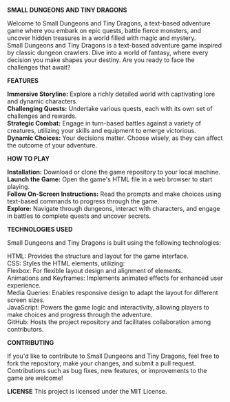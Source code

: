 **SMALL DUNGEONS AND TINY DRAGONS**

Welcome to Small Dungeons and Tiny Dragons, a text-based adventure game where you embark on epic quests, battle fierce monsters, and uncover hidden treasures in a world filled with magic and mystery.<br />
Small Dungeons and Tiny Dragons is a text-based adventure game inspired by classic dungeon crawlers. Dive into a world of fantasy, where every decision you make shapes your destiny. Are you ready to face the challenges that await?

**FEATURES**

**Immersive Storyline:** Explore a richly detailed world with captivating lore and dynamic characters.<br />
**Challenging Quests:** Undertake various quests, each with its own set of challenges and rewards.<br />
**Strategic Combat:** Engage in turn-based battles against a variety of creatures, utilizing your skills and equipment to emerge victorious.<br />
**Dynamic Choices:** Your decisions matter. Choose wisely, as they can affect the outcome of your adventure.

**HOW TO PLAY**

**Installation:** Download or clone the game repository to your local machine.<br />
**Launch the Game:** Open the game's HTML file in a web browser to start playing.<br />
**Follow On-Screen Instructions:** Read the prompts and make choices using text-based commands to progress through the game.<br />
**Explore:** Navigate through dungeons, interact with characters, and engage in battles to complete quests and uncover secrets.

**TECHNOLOGIES USED**

Small Dungeons and Tiny Dragons is built using the following technologies:

HTML: Provides the structure and layout for the game interface.<br />
CSS: Styles the HTML elements, utilizing:<br />
Flexbox: For flexible layout design and alignment of elements.<br />
Animations and Keyframes: Implements animated effects for enhanced user experience.<br />
Media Queries: Enables responsive design to adapt the layout for different screen sizes.<br />
JavaScript: Powers the game logic and interactivity, allowing players to make choices and progress through the adventure.<br />
GitHub: Hosts the project repository and facilitates collaboration among contributors.

**CONTRIBUTING**

If you'd like to contribute to Small Dungeons and Tiny Dragons, feel free to fork the repository, make your changes, and submit a pull request. Contributions such as bug fixes, new features, or improvements to the game are welcome!

**LICENSE**
This project is licensed under the MIT License.
